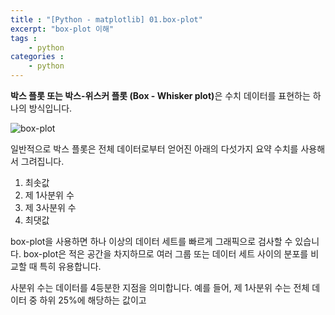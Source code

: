 ```yaml
---
title : "[Python - matplotlib] 01.box-plot"
excerpt: "box-plot 이해"
tags : 
    - python
categories : 
    - python
---
```


<b>박스 플롯 또는 박스-위스커 플롯 (Box - Whisker plot)</b>은 수치 데이터를 표현하는 하나의 방식입니다.

![box-plot](https://user-images.githubusercontent.com/59076539/200118910-ce65642a-6a9b-41de-9668-78e050a04aec.png)

일반적으로 박스 플롯은 전체 데이터로부터 얻어진 아래의 다섯가지 요약 수치를 사용해서 그려집니다.

1. 최솟값
2. 제 1사분위 수
3. 제 3사분위 수
4. 최댓값

box-plot을 사용하면 하나 이상의 데이터 세트를 빠르게 그래픽으로 검사할 수 있습니다.
box-plot은 적은 공간을 차지하므로 여러 그룹 또는 데이터 세트 사이의 분포를 비교할 때 특히 유용합니다.


사분위 수는 데이터를 4등분한 지점을 의미합니다. 예를 들어, 제 1사분위 수는 전체 데이터 중 하위 25%에 해당하는 값이고
